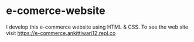 # e-comerce-website
I develop this e-commerce website using HTML &amp; CSS. To see the web site visit https://e-commerce.ankittiwari12.repl.co
